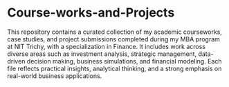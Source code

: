 # Course-works-and-Projects
This repository contains a curated collection of my academic courseworks, case studies, and project submissions completed during my MBA program at NIT Trichy, with a specialization in Finance. It includes work across diverse areas such as investment analysis, strategic management, data-driven decision making, business simulations, and financial modeling. Each file reflects practical insights, analytical thinking, and a strong emphasis on real-world business applications.
